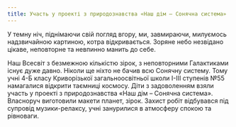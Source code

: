 ```yaml
---
title: Участь у проекті з природознавства «Наш дім – Сонячна система»
---
```


У темну ніч, піднімаючи свій погляд вгору, ми, завмираючи, милуємось надзвичайною картиною, котра відкривається. Зоряне небо незвідано цікаве, неповторне та невпинно манить до себе.

Наш Всесвіт з безмежною кількістю зірок, з неповторними Галактиками існує дуже давно. Ніколи ще ніхто не бачив всю Сонячну систему. Тому учні 4-Б класу Криворізької загальноосвітньої школи І-ІІІ ступенів №55 намагалися відкрити таємниці космосу. Діти з задоволенням взяли участь у проекті з природознавства «Наш дім – Сонячна система». Власноруч виготовили макети планет, зірок. Захист робіт відбувався під супровід музики-релаксу, учні занурилися в атмосферу спокою та рівноваги.

<slideshow />
